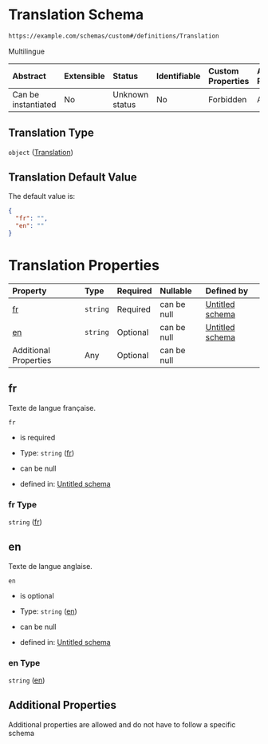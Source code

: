 # Translation Schema

```txt
https://example.com/schemas/custom#/definitions/Translation
```

Multilingue

| Abstract            | Extensible | Status         | Identifiable | Custom Properties | Additional Properties | Access Restrictions | Defined In                                                                   |
| :------------------ | :--------- | :------------- | :----------- | :---------------- | :-------------------- | :------------------ | :--------------------------------------------------------------------------- |
| Can be instantiated | No         | Unknown status | No           | Forbidden         | Allowed               | none                | [FRW.form.schema.json\*](../out/FRW.form.schema.json "open original schema") |

## Translation Type

`object` ([Translation](frw-definitions-translation.md))

## Translation Default Value

The default value is:

```json
{
  "fr": "",
  "en": ""
}
```

# Translation Properties

| Property              | Type     | Required | Nullable    | Defined by                                                                                                                                  |
| :-------------------- | :------- | :------- | :---------- | :------------------------------------------------------------------------------------------------------------------------------------------ |
| [fr](#fr)             | `string` | Required | can be null | [Untitled schema](frw-definitions-translation-properties-fr.md "https://example.com/schemas/custom#/definitions/Translation/properties/fr") |
| [en](#en)             | `string` | Optional | can be null | [Untitled schema](frw-definitions-translation-properties-en.md "https://example.com/schemas/custom#/definitions/Translation/properties/en") |
| Additional Properties | Any      | Optional | can be null |                                                                                                                                             |

## fr

Texte de langue française.

`fr`

*   is required

*   Type: `string` ([fr](frw-definitions-translation-properties-fr.md))

*   can be null

*   defined in: [Untitled schema](frw-definitions-translation-properties-fr.md "https://example.com/schemas/custom#/definitions/Translation/properties/fr")

### fr Type

`string` ([fr](frw-definitions-translation-properties-fr.md))

## en

Texte de langue anglaise.

`en`

*   is optional

*   Type: `string` ([en](frw-definitions-translation-properties-en.md))

*   can be null

*   defined in: [Untitled schema](frw-definitions-translation-properties-en.md "https://example.com/schemas/custom#/definitions/Translation/properties/en")

### en Type

`string` ([en](frw-definitions-translation-properties-en.md))

## Additional Properties

Additional properties are allowed and do not have to follow a specific schema
